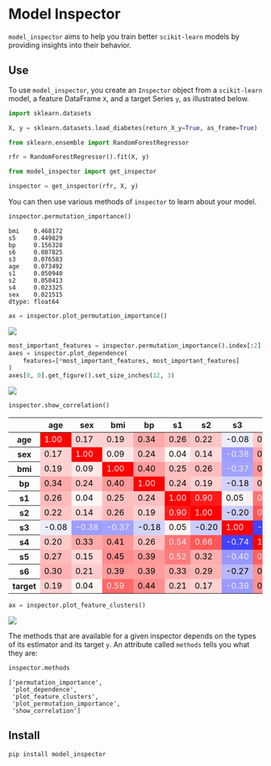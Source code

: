 Model Inspector
================

<!-- WARNING: THIS FILE WAS AUTOGENERATED! DO NOT EDIT! -->

`model_inspector` aims to help you train better `scikit-learn` models by
providing insights into their behavior.

## Use

To use `model_inspector`, you create an `Inspector` object from a
`scikit-learn` model, a feature DataFrame `X`, and a target Series `y`,
as illustrated below.

``` python
import sklearn.datasets

X, y = sklearn.datasets.load_diabetes(return_X_y=True, as_frame=True)
```

``` python
from sklearn.ensemble import RandomForestRegressor

rfr = RandomForestRegressor().fit(X, y)
```

``` python
from model_inspector import get_inspector

inspector = get_inspector(rfr, X, y)
```

You can then use various methods of `inspector` to learn about your
model.

``` python
inspector.permutation_importance()
```

    bmi    0.468172
    s5     0.449829
    bp     0.156328
    s6     0.087825
    s3     0.076583
    age    0.073492
    s1     0.050940
    s2     0.050413
    s4     0.023325
    sex    0.021515
    dtype: float64

``` python
ax = inspector.plot_permutation_importance()
```

![](index_files/figure-gfm/cell-6-output-1.png)

``` python
most_important_features = inspector.permutation_importance().index[:2]
axes = inspector.plot_dependence(
    features=[*most_important_features, most_important_features]
)
axes[0, 0].get_figure().set_size_inches(12, 3)
```

![](index_files/figure-gfm/cell-7-output-1.png)

``` python
inspector.show_correlation()
```

<style type="text/css">
#T_f1cee_row0_col0, #T_f1cee_row1_col1, #T_f1cee_row2_col2, #T_f1cee_row3_col3, #T_f1cee_row4_col4, #T_f1cee_row5_col5, #T_f1cee_row6_col6, #T_f1cee_row7_col7, #T_f1cee_row8_col8, #T_f1cee_row9_col9, #T_f1cee_row10_col10 {
  background-color: #ff0000;
  color: #f1f1f1;
}
#T_f1cee_row0_col1, #T_f1cee_row1_col0, #T_f1cee_row5_col10, #T_f1cee_row10_col5 {
  background-color: #ffd2d2;
  color: #000000;
}
#T_f1cee_row0_col2, #T_f1cee_row2_col0, #T_f1cee_row3_col5, #T_f1cee_row5_col3 {
  background-color: #ffd0d0;
  color: #000000;
}
#T_f1cee_row0_col3, #T_f1cee_row1_col7, #T_f1cee_row3_col0, #T_f1cee_row7_col1 {
  background-color: #ffaaaa;
  color: #000000;
}
#T_f1cee_row0_col4, #T_f1cee_row2_col5, #T_f1cee_row4_col0, #T_f1cee_row5_col2 {
  background-color: #ffbcbc;
  color: #000000;
}
#T_f1cee_row0_col5, #T_f1cee_row5_col0 {
  background-color: #ffc6c6;
  color: #000000;
}
#T_f1cee_row0_col6, #T_f1cee_row6_col0 {
  background-color: #ececff;
  color: #000000;
}
#T_f1cee_row0_col7, #T_f1cee_row1_col9, #T_f1cee_row7_col0, #T_f1cee_row9_col1 {
  background-color: #ffcaca;
  color: #000000;
}
#T_f1cee_row0_col8, #T_f1cee_row8_col0 {
  background-color: #ffbaba;
  color: #000000;
}
#T_f1cee_row0_col9, #T_f1cee_row9_col0 {
  background-color: #ffb2b2;
  color: #000000;
}
#T_f1cee_row0_col10, #T_f1cee_row10_col0 {
  background-color: #ffcece;
  color: #000000;
}
#T_f1cee_row1_col2, #T_f1cee_row2_col1 {
  background-color: #ffe8e8;
  color: #000000;
}
#T_f1cee_row1_col3, #T_f1cee_row3_col1 {
  background-color: #ffc2c2;
  color: #000000;
}
#T_f1cee_row1_col4, #T_f1cee_row4_col1 {
  background-color: #fff6f6;
  color: #000000;
}
#T_f1cee_row1_col5, #T_f1cee_row5_col1 {
  background-color: #ffdada;
  color: #000000;
}
#T_f1cee_row1_col6, #T_f1cee_row6_col1 {
  background-color: #9e9eff;
  color: #f1f1f1;
}
#T_f1cee_row1_col8, #T_f1cee_row8_col1 {
  background-color: #ffd8d8;
  color: #000000;
}
#T_f1cee_row1_col10, #T_f1cee_row10_col1 {
  background-color: #fff4f4;
  color: #000000;
}
#T_f1cee_row2_col3, #T_f1cee_row3_col2, #T_f1cee_row3_col8, #T_f1cee_row8_col3 {
  background-color: #ff9a9a;
  color: #000000;
}
#T_f1cee_row2_col4, #T_f1cee_row3_col4, #T_f1cee_row4_col2, #T_f1cee_row4_col3 {
  background-color: #ffc0c0;
  color: #000000;
}
#T_f1cee_row2_col6, #T_f1cee_row6_col2 {
  background-color: #a2a2ff;
  color: #f1f1f1;
}
#T_f1cee_row2_col7, #T_f1cee_row7_col2 {
  background-color: #ff9696;
  color: #000000;
}
#T_f1cee_row2_col8, #T_f1cee_row8_col2 {
  background-color: #ff8c8c;
  color: #000000;
}
#T_f1cee_row2_col9, #T_f1cee_row3_col9, #T_f1cee_row9_col2, #T_f1cee_row9_col3 {
  background-color: #ff9c9c;
  color: #000000;
}
#T_f1cee_row2_col10, #T_f1cee_row10_col2 {
  background-color: #ff6868;
  color: #f1f1f1;
}
#T_f1cee_row3_col6, #T_f1cee_row6_col3 {
  background-color: #d2d2ff;
  color: #000000;
}
#T_f1cee_row3_col7, #T_f1cee_row7_col3 {
  background-color: #ffbebe;
  color: #000000;
}
#T_f1cee_row3_col10, #T_f1cee_row10_col3 {
  background-color: #ff8e8e;
  color: #000000;
}
#T_f1cee_row4_col5, #T_f1cee_row5_col4 {
  background-color: #ff1a1a;
  color: #f1f1f1;
}
#T_f1cee_row4_col6, #T_f1cee_row6_col4 {
  background-color: #fff2f2;
  color: #000000;
}
#T_f1cee_row4_col7, #T_f1cee_row7_col4 {
  background-color: #ff7474;
  color: #f1f1f1;
}
#T_f1cee_row4_col8, #T_f1cee_row8_col4 {
  background-color: #ff7c7c;
  color: #f1f1f1;
}
#T_f1cee_row4_col9, #T_f1cee_row9_col4 {
  background-color: #ffacac;
  color: #000000;
}
#T_f1cee_row4_col10, #T_f1cee_row10_col4 {
  background-color: #ffc8c8;
  color: #000000;
}
#T_f1cee_row5_col6, #T_f1cee_row6_col5 {
  background-color: #ccccff;
  color: #000000;
}
#T_f1cee_row5_col7, #T_f1cee_row7_col5 {
  background-color: #ff5656;
  color: #f1f1f1;
}
#T_f1cee_row5_col8, #T_f1cee_row8_col5 {
  background-color: #ffaeae;
  color: #000000;
}
#T_f1cee_row5_col9, #T_f1cee_row9_col5 {
  background-color: #ffb4b4;
  color: #000000;
}
#T_f1cee_row6_col7, #T_f1cee_row7_col6 {
  background-color: #4242ff;
  color: #f1f1f1;
}
#T_f1cee_row6_col8, #T_f1cee_row8_col6 {
  background-color: #9898ff;
  color: #f1f1f1;
}
#T_f1cee_row6_col9, #T_f1cee_row9_col6 {
  background-color: #b8b8ff;
  color: #000000;
}
#T_f1cee_row6_col10, #T_f1cee_row10_col6 {
  background-color: #9a9aff;
  color: #f1f1f1;
}
#T_f1cee_row7_col8, #T_f1cee_row8_col7 {
  background-color: #ff6060;
  color: #f1f1f1;
}
#T_f1cee_row7_col9, #T_f1cee_row9_col7 {
  background-color: #ff9494;
  color: #000000;
}
#T_f1cee_row7_col10, #T_f1cee_row10_col7 {
  background-color: #ff9090;
  color: #000000;
}
#T_f1cee_row8_col9, #T_f1cee_row9_col8 {
  background-color: #ff8888;
  color: #f1f1f1;
}
#T_f1cee_row8_col10, #T_f1cee_row10_col8 {
  background-color: #ff6e6e;
  color: #f1f1f1;
}
#T_f1cee_row9_col10, #T_f1cee_row10_col9 {
  background-color: #ff9e9e;
  color: #000000;
}
</style>
<table id="T_f1cee">
  <thead>
    <tr>
      <th class="blank level0" >&nbsp;</th>
      <th id="T_f1cee_level0_col0" class="col_heading level0 col0" >age</th>
      <th id="T_f1cee_level0_col1" class="col_heading level0 col1" >sex</th>
      <th id="T_f1cee_level0_col2" class="col_heading level0 col2" >bmi</th>
      <th id="T_f1cee_level0_col3" class="col_heading level0 col3" >bp</th>
      <th id="T_f1cee_level0_col4" class="col_heading level0 col4" >s1</th>
      <th id="T_f1cee_level0_col5" class="col_heading level0 col5" >s2</th>
      <th id="T_f1cee_level0_col6" class="col_heading level0 col6" >s3</th>
      <th id="T_f1cee_level0_col7" class="col_heading level0 col7" >s4</th>
      <th id="T_f1cee_level0_col8" class="col_heading level0 col8" >s5</th>
      <th id="T_f1cee_level0_col9" class="col_heading level0 col9" >s6</th>
      <th id="T_f1cee_level0_col10" class="col_heading level0 col10" >target</th>
    </tr>
  </thead>
  <tbody>
    <tr>
      <th id="T_f1cee_level0_row0" class="row_heading level0 row0" >age</th>
      <td id="T_f1cee_row0_col0" class="data row0 col0" >1.00</td>
      <td id="T_f1cee_row0_col1" class="data row0 col1" >0.17</td>
      <td id="T_f1cee_row0_col2" class="data row0 col2" >0.19</td>
      <td id="T_f1cee_row0_col3" class="data row0 col3" >0.34</td>
      <td id="T_f1cee_row0_col4" class="data row0 col4" >0.26</td>
      <td id="T_f1cee_row0_col5" class="data row0 col5" >0.22</td>
      <td id="T_f1cee_row0_col6" class="data row0 col6" >-0.08</td>
      <td id="T_f1cee_row0_col7" class="data row0 col7" >0.20</td>
      <td id="T_f1cee_row0_col8" class="data row0 col8" >0.27</td>
      <td id="T_f1cee_row0_col9" class="data row0 col9" >0.30</td>
      <td id="T_f1cee_row0_col10" class="data row0 col10" >0.19</td>
    </tr>
    <tr>
      <th id="T_f1cee_level0_row1" class="row_heading level0 row1" >sex</th>
      <td id="T_f1cee_row1_col0" class="data row1 col0" >0.17</td>
      <td id="T_f1cee_row1_col1" class="data row1 col1" >1.00</td>
      <td id="T_f1cee_row1_col2" class="data row1 col2" >0.09</td>
      <td id="T_f1cee_row1_col3" class="data row1 col3" >0.24</td>
      <td id="T_f1cee_row1_col4" class="data row1 col4" >0.04</td>
      <td id="T_f1cee_row1_col5" class="data row1 col5" >0.14</td>
      <td id="T_f1cee_row1_col6" class="data row1 col6" >-0.38</td>
      <td id="T_f1cee_row1_col7" class="data row1 col7" >0.33</td>
      <td id="T_f1cee_row1_col8" class="data row1 col8" >0.15</td>
      <td id="T_f1cee_row1_col9" class="data row1 col9" >0.21</td>
      <td id="T_f1cee_row1_col10" class="data row1 col10" >0.04</td>
    </tr>
    <tr>
      <th id="T_f1cee_level0_row2" class="row_heading level0 row2" >bmi</th>
      <td id="T_f1cee_row2_col0" class="data row2 col0" >0.19</td>
      <td id="T_f1cee_row2_col1" class="data row2 col1" >0.09</td>
      <td id="T_f1cee_row2_col2" class="data row2 col2" >1.00</td>
      <td id="T_f1cee_row2_col3" class="data row2 col3" >0.40</td>
      <td id="T_f1cee_row2_col4" class="data row2 col4" >0.25</td>
      <td id="T_f1cee_row2_col5" class="data row2 col5" >0.26</td>
      <td id="T_f1cee_row2_col6" class="data row2 col6" >-0.37</td>
      <td id="T_f1cee_row2_col7" class="data row2 col7" >0.41</td>
      <td id="T_f1cee_row2_col8" class="data row2 col8" >0.45</td>
      <td id="T_f1cee_row2_col9" class="data row2 col9" >0.39</td>
      <td id="T_f1cee_row2_col10" class="data row2 col10" >0.59</td>
    </tr>
    <tr>
      <th id="T_f1cee_level0_row3" class="row_heading level0 row3" >bp</th>
      <td id="T_f1cee_row3_col0" class="data row3 col0" >0.34</td>
      <td id="T_f1cee_row3_col1" class="data row3 col1" >0.24</td>
      <td id="T_f1cee_row3_col2" class="data row3 col2" >0.40</td>
      <td id="T_f1cee_row3_col3" class="data row3 col3" >1.00</td>
      <td id="T_f1cee_row3_col4" class="data row3 col4" >0.24</td>
      <td id="T_f1cee_row3_col5" class="data row3 col5" >0.19</td>
      <td id="T_f1cee_row3_col6" class="data row3 col6" >-0.18</td>
      <td id="T_f1cee_row3_col7" class="data row3 col7" >0.26</td>
      <td id="T_f1cee_row3_col8" class="data row3 col8" >0.39</td>
      <td id="T_f1cee_row3_col9" class="data row3 col9" >0.39</td>
      <td id="T_f1cee_row3_col10" class="data row3 col10" >0.44</td>
    </tr>
    <tr>
      <th id="T_f1cee_level0_row4" class="row_heading level0 row4" >s1</th>
      <td id="T_f1cee_row4_col0" class="data row4 col0" >0.26</td>
      <td id="T_f1cee_row4_col1" class="data row4 col1" >0.04</td>
      <td id="T_f1cee_row4_col2" class="data row4 col2" >0.25</td>
      <td id="T_f1cee_row4_col3" class="data row4 col3" >0.24</td>
      <td id="T_f1cee_row4_col4" class="data row4 col4" >1.00</td>
      <td id="T_f1cee_row4_col5" class="data row4 col5" >0.90</td>
      <td id="T_f1cee_row4_col6" class="data row4 col6" >0.05</td>
      <td id="T_f1cee_row4_col7" class="data row4 col7" >0.54</td>
      <td id="T_f1cee_row4_col8" class="data row4 col8" >0.52</td>
      <td id="T_f1cee_row4_col9" class="data row4 col9" >0.33</td>
      <td id="T_f1cee_row4_col10" class="data row4 col10" >0.21</td>
    </tr>
    <tr>
      <th id="T_f1cee_level0_row5" class="row_heading level0 row5" >s2</th>
      <td id="T_f1cee_row5_col0" class="data row5 col0" >0.22</td>
      <td id="T_f1cee_row5_col1" class="data row5 col1" >0.14</td>
      <td id="T_f1cee_row5_col2" class="data row5 col2" >0.26</td>
      <td id="T_f1cee_row5_col3" class="data row5 col3" >0.19</td>
      <td id="T_f1cee_row5_col4" class="data row5 col4" >0.90</td>
      <td id="T_f1cee_row5_col5" class="data row5 col5" >1.00</td>
      <td id="T_f1cee_row5_col6" class="data row5 col6" >-0.20</td>
      <td id="T_f1cee_row5_col7" class="data row5 col7" >0.66</td>
      <td id="T_f1cee_row5_col8" class="data row5 col8" >0.32</td>
      <td id="T_f1cee_row5_col9" class="data row5 col9" >0.29</td>
      <td id="T_f1cee_row5_col10" class="data row5 col10" >0.17</td>
    </tr>
    <tr>
      <th id="T_f1cee_level0_row6" class="row_heading level0 row6" >s3</th>
      <td id="T_f1cee_row6_col0" class="data row6 col0" >-0.08</td>
      <td id="T_f1cee_row6_col1" class="data row6 col1" >-0.38</td>
      <td id="T_f1cee_row6_col2" class="data row6 col2" >-0.37</td>
      <td id="T_f1cee_row6_col3" class="data row6 col3" >-0.18</td>
      <td id="T_f1cee_row6_col4" class="data row6 col4" >0.05</td>
      <td id="T_f1cee_row6_col5" class="data row6 col5" >-0.20</td>
      <td id="T_f1cee_row6_col6" class="data row6 col6" >1.00</td>
      <td id="T_f1cee_row6_col7" class="data row6 col7" >-0.74</td>
      <td id="T_f1cee_row6_col8" class="data row6 col8" >-0.40</td>
      <td id="T_f1cee_row6_col9" class="data row6 col9" >-0.27</td>
      <td id="T_f1cee_row6_col10" class="data row6 col10" >-0.39</td>
    </tr>
    <tr>
      <th id="T_f1cee_level0_row7" class="row_heading level0 row7" >s4</th>
      <td id="T_f1cee_row7_col0" class="data row7 col0" >0.20</td>
      <td id="T_f1cee_row7_col1" class="data row7 col1" >0.33</td>
      <td id="T_f1cee_row7_col2" class="data row7 col2" >0.41</td>
      <td id="T_f1cee_row7_col3" class="data row7 col3" >0.26</td>
      <td id="T_f1cee_row7_col4" class="data row7 col4" >0.54</td>
      <td id="T_f1cee_row7_col5" class="data row7 col5" >0.66</td>
      <td id="T_f1cee_row7_col6" class="data row7 col6" >-0.74</td>
      <td id="T_f1cee_row7_col7" class="data row7 col7" >1.00</td>
      <td id="T_f1cee_row7_col8" class="data row7 col8" >0.62</td>
      <td id="T_f1cee_row7_col9" class="data row7 col9" >0.42</td>
      <td id="T_f1cee_row7_col10" class="data row7 col10" >0.43</td>
    </tr>
    <tr>
      <th id="T_f1cee_level0_row8" class="row_heading level0 row8" >s5</th>
      <td id="T_f1cee_row8_col0" class="data row8 col0" >0.27</td>
      <td id="T_f1cee_row8_col1" class="data row8 col1" >0.15</td>
      <td id="T_f1cee_row8_col2" class="data row8 col2" >0.45</td>
      <td id="T_f1cee_row8_col3" class="data row8 col3" >0.39</td>
      <td id="T_f1cee_row8_col4" class="data row8 col4" >0.52</td>
      <td id="T_f1cee_row8_col5" class="data row8 col5" >0.32</td>
      <td id="T_f1cee_row8_col6" class="data row8 col6" >-0.40</td>
      <td id="T_f1cee_row8_col7" class="data row8 col7" >0.62</td>
      <td id="T_f1cee_row8_col8" class="data row8 col8" >1.00</td>
      <td id="T_f1cee_row8_col9" class="data row8 col9" >0.46</td>
      <td id="T_f1cee_row8_col10" class="data row8 col10" >0.57</td>
    </tr>
    <tr>
      <th id="T_f1cee_level0_row9" class="row_heading level0 row9" >s6</th>
      <td id="T_f1cee_row9_col0" class="data row9 col0" >0.30</td>
      <td id="T_f1cee_row9_col1" class="data row9 col1" >0.21</td>
      <td id="T_f1cee_row9_col2" class="data row9 col2" >0.39</td>
      <td id="T_f1cee_row9_col3" class="data row9 col3" >0.39</td>
      <td id="T_f1cee_row9_col4" class="data row9 col4" >0.33</td>
      <td id="T_f1cee_row9_col5" class="data row9 col5" >0.29</td>
      <td id="T_f1cee_row9_col6" class="data row9 col6" >-0.27</td>
      <td id="T_f1cee_row9_col7" class="data row9 col7" >0.42</td>
      <td id="T_f1cee_row9_col8" class="data row9 col8" >0.46</td>
      <td id="T_f1cee_row9_col9" class="data row9 col9" >1.00</td>
      <td id="T_f1cee_row9_col10" class="data row9 col10" >0.38</td>
    </tr>
    <tr>
      <th id="T_f1cee_level0_row10" class="row_heading level0 row10" >target</th>
      <td id="T_f1cee_row10_col0" class="data row10 col0" >0.19</td>
      <td id="T_f1cee_row10_col1" class="data row10 col1" >0.04</td>
      <td id="T_f1cee_row10_col2" class="data row10 col2" >0.59</td>
      <td id="T_f1cee_row10_col3" class="data row10 col3" >0.44</td>
      <td id="T_f1cee_row10_col4" class="data row10 col4" >0.21</td>
      <td id="T_f1cee_row10_col5" class="data row10 col5" >0.17</td>
      <td id="T_f1cee_row10_col6" class="data row10 col6" >-0.39</td>
      <td id="T_f1cee_row10_col7" class="data row10 col7" >0.43</td>
      <td id="T_f1cee_row10_col8" class="data row10 col8" >0.57</td>
      <td id="T_f1cee_row10_col9" class="data row10 col9" >0.38</td>
      <td id="T_f1cee_row10_col10" class="data row10 col10" >1.00</td>
    </tr>
  </tbody>
</table>

``` python
ax = inspector.plot_feature_clusters()
```

![](index_files/figure-gfm/cell-9-output-1.png)

The methods that are available for a given inspector depends on the
types of its estimator and its target `y`. An attribute called `methods`
tells you what they are:

``` python
inspector.methods
```

    ['permutation_importance',
     'plot_dependence',
     'plot_feature_clusters',
     'plot_permutation_importance',
     'show_correlation']

## Install

`pip install model_inspector`
